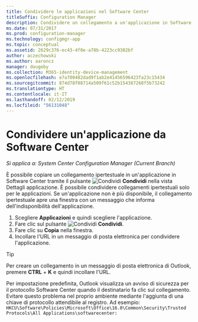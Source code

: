 ```yaml
---
title: Condividere le applicazioni nel Software Center
titleSuffix: Configuration Manager
description: Condividere un collegamento a un'applicazione in Software Center in System Center Configuration Manager.
ms.date: 07/31/2017
ms.prod: configuration-manager
ms.technology: configmgr-app
ms.topic: conceptual
ms.assetid: 2629c376-ec43-4f0e-a78b-4223cc9302bf
author: aczechowski
ms.author: aaroncz
manager: dougeby
ms.collection: M365-identity-device-management
ms.openlocfilehash: e7a700482dad9f1ab2e41456596423fa23c15434
ms.sourcegitcommit: 874d78f08714a509f61c52b154387268f5b73242
ms.translationtype: HT
ms.contentlocale: it-IT
ms.lasthandoff: 02/12/2019
ms.locfileid: "56131048"
---
```

# <a name="share-an-application-from-software-center"></a>Condividere un'applicazione da Software Center

*Si applica a: System Center Configuration Manager (Current Branch)* <!-- 1706 -->

È possibile copiare un collegamento ipertestuale in un'applicazione in Software Center tramite il pulsante ![Condividi](media/share15.png) **Condividi** nella vista Dettagli applicazione. È possibile condividere collegamenti ipertestuali solo per le applicazioni. Se un'applicazione non è più disponibile, il collegamento ipertestuale apre una finestra con un messaggio che informa dell'indisponibilità dell'applicazione.

1. Scegliere **Applicazioni** e quindi scegliere l'applicazione.
2. Fare clic sul pulsante ![Condividi](media/share15.png) **Condividi**.
3. Fare clic su **Copia** nella finestra.
4. Incollare l'URL in un messaggio di posta elettronica per condividere l'applicazione.  

> [!TIP]  
>  Per creare un collegamento in un messaggio di posta elettronica di Outlook, premere **CTRL** + **K** e quindi incollare l'URL.  
>  
> Per impostazione predefinita, Outlook visualizza un avviso di sicurezza per il protocollo Software Center quando il destinatario fa clic sul collegamento. Evitare questo problema nel proprio ambiente mediante l'aggiunta di una chiave di protocollo attendibile al registro. Ad esempio: `HKCU\Software\Policies\Microsoft\Office\16.0\Common\Security\Trusted Protocols\All Applications\softwarecenter:`  
